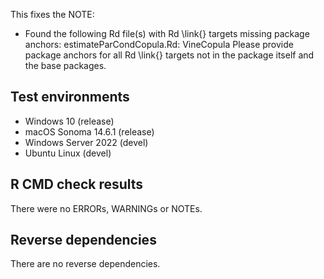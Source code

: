 
This fixes the NOTE:

* Found the following Rd file(s) with Rd \link{} targets missing package
  anchors:
    estimateParCondCopula.Rd: VineCopula
  Please provide package anchors for all Rd \link{} targets not in the
  package itself and the base packages.


## Test environments

* Windows 10 (release)
* macOS Sonoma 14.6.1 (release)
* Windows Server 2022 (devel)
* Ubuntu Linux (devel)

## R CMD check results
There were no ERRORs, WARNINGs or NOTEs.

## Reverse dependencies
There are no reverse dependencies.

